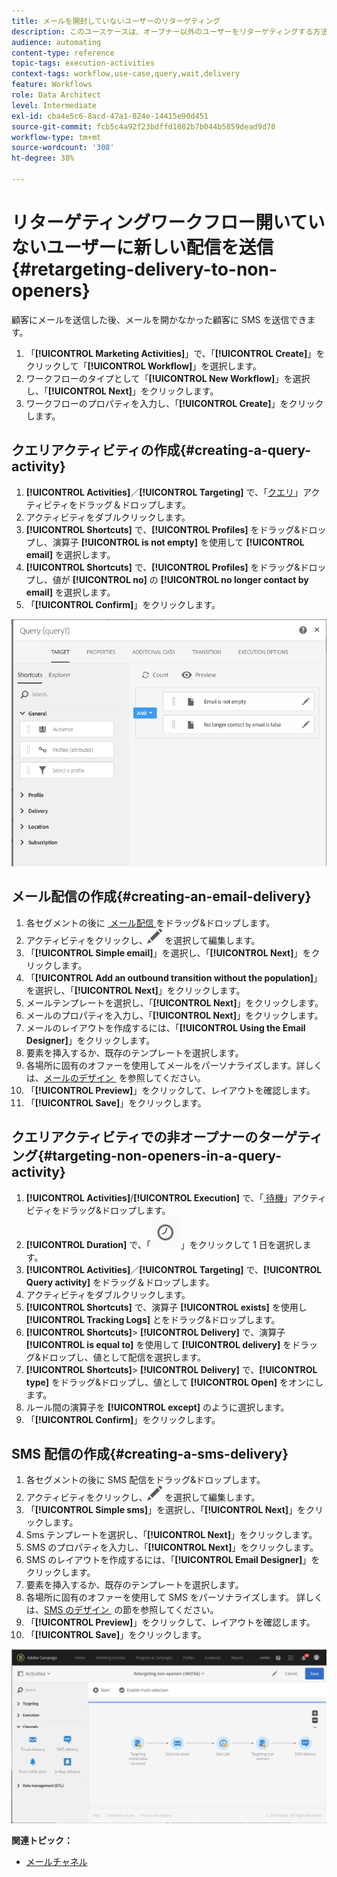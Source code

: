 ```yaml
---
title: メールを開封していないユーザーのリターゲティング
description: このユースケースは、オープナー以外のユーザーをリターゲティングする方法を示しています。
audience: automating
content-type: reference
topic-tags: execution-activities
context-tags: workflow,use-case,query,wait,delivery
feature: Workflows
role: Data Architect
level: Intermediate
exl-id: cba4e5c6-8acd-47a1-824e-14415e90d451
source-git-commit: fcb5c4a92f23bdffd1082b7b044b5859dead9d70
workflow-type: tm+mt
source-wordcount: '308'
ht-degree: 38%

---
```


# リターゲティングワークフロー開いていないユーザーに新しい配信を送信{#retargeting-delivery-to-non-openers}

顧客にメールを送信した後、メールを開かなかった顧客に SMS を送信できます。

1. 「**[!UICONTROL Marketing Activities]**」で、「**[!UICONTROL Create]**」をクリックして「**[!UICONTROL Workflow]**」を選択します。
1. ワークフローのタイプとして「**[!UICONTROL New Workflow]**」を選択し、「**[!UICONTROL Next]**」をクリックします。
1. ワークフローのプロパティを入力し、「**[!UICONTROL Create]**」をクリックします。

## クエリアクティビティの作成{#creating-a-query-activity}

1. **[!UICONTROL Activities]**／**[!UICONTROL Targeting]** で、「[クエリ](../../automating/using/query.md)」アクティビティをドラッグ＆ドロップします。
1. アクティビティをダブルクリックします。
1. **[!UICONTROL Shortcuts]** で、**[!UICONTROL Profiles]** をドラッグ&amp;ドロップし、演算子 **[!UICONTROL is not empty]** を使用して **[!UICONTROL email]** を選択します。
1. **[!UICONTROL Shortcuts]** で、**[!UICONTROL Profiles]** をドラッグ&amp;ドロップし、値が **[!UICONTROL no]** の **[!UICONTROL no longer contact by email]** を選択します。
1. 「**[!UICONTROL Confirm]**」をクリックします。

![](assets/wf-complement-query.png)

## メール配信の作成{#creating-an-email-delivery}

1. 各セグメントの後に [&#x200B; メール配信 &#x200B;](../../automating/using/email-delivery.md) をドラッグ&amp;ドロップします。
1. アクティビティをクリックし、![](assets/edit_darkgrey-24px.png) を選択して編集します。
1. 「**[!UICONTROL Simple email]**」を選択し、「**[!UICONTROL Next]**」をクリックします。
1. 「**[!UICONTROL Add an outbound transition without the population]**」を選択し、「**[!UICONTROL Next]**」をクリックします。
1. メールテンプレートを選択し、「**[!UICONTROL Next]**」をクリックします。
1. メールのプロパティを入力し、「**[!UICONTROL Next]**」をクリックします。
1. メールのレイアウトを作成するには、「**[!UICONTROL Using the Email Designer]**」をクリックします。
1. 要素を挿入するか、既存のテンプレートを選択します。
1. 各場所に固有のオファーを使用してメールをパーソナライズします。詳しくは、[&#x200B; メールのデザイン &#x200B;](../../designing/using/designing-from-scratch.md#designing-an-email-content-from-scratch) を参照してください。
1. 「**[!UICONTROL Preview]**」をクリックして、レイアウトを確認します。
1. 「**[!UICONTROL Save]**」をクリックします。

## クエリアクティビティでの非オープナーのターゲティング{#targeting-non-openers-in-a-query-activity}

1. **[!UICONTROL Activities]**/**[!UICONTROL Execution]** で、「[&#x200B; 待機 &#x200B;](../../automating/using/wait.md)」アクティビティをドラッグ&amp;ドロップします。
1. **[!UICONTROL Duration]** で、「![](assets/duration-icon.png)」をクリックして 1 日を選択します。
1. **[!UICONTROL Activities]**／**[!UICONTROL Targeting]** で、**[!UICONTROL Query activity]** をドラッグ＆ドロップします。
1. アクティビティをダブルクリックします。
1. **[!UICONTROL Shortcuts]** で、演算子 **[!UICONTROL exists]** を使用し **[!UICONTROL Tracking Logs]** とをドラッグ&amp;ドロップします。
1. **[!UICONTROL Shortcuts]**> **[!UICONTROL Delivery]** で、演算子 **[!UICONTROL is equal to]** を使用して **[!UICONTROL delivery]** をドラッグ&amp;ドロップし、値として配信を選択します。
1. **[!UICONTROL Shortcuts]**> **[!UICONTROL Delivery]** で、**[!UICONTROL type]** をドラッグ&amp;ドロップし、値として **[!UICONTROL Open]** をオンにします。
1. ルール間の演算子を **[!UICONTROL except]** のように選択します。
1. 「**[!UICONTROL Confirm]**」をクリックします。

## SMS 配信の作成{#creating-a-sms-delivery}

1. 各セグメントの後に SMS 配信をドラッグ&amp;ドロップします。
1. アクティビティをクリックし、![](assets/edit_darkgrey-24px.png) を選択して編集します。
1. 「**[!UICONTROL Simple sms]**」を選択し、「**[!UICONTROL Next]**」をクリックします。
1. Sms テンプレートを選択し、「**[!UICONTROL Next]**」をクリックします。
1. SMS のプロパティを入力し、「**[!UICONTROL Next]**」をクリックします。
1. SMS のレイアウトを作成するには、「**[!UICONTROL Email Designer]**」をクリックします。
1. 要素を挿入するか、既存のテンプレートを選択します。
1. 各場所に固有のオファーを使用して SMS をパーソナライズします。
詳しくは、[SMS のデザイン &#x200B;](../../channels/using/creating-an-sms-message.md) の節を参照してください。
1. 「**[!UICONTROL Preview]**」をクリックして、レイアウトを確認します。
1. 「**[!UICONTROL Save]**」をクリックします。

![](assets/wf-retargeting-non-openers.png)

**関連トピック：**

* [メールチャネル](../../channels/using/creating-an-email.md)
